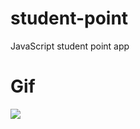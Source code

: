 # student-point
JavaScript student point app

# Gif
![](https://github.com/sinansarikaya/student-point/blob/main/student-point-app.gif)
